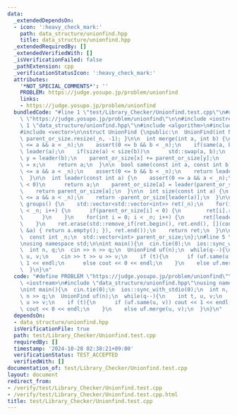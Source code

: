 ```yaml
---
data:
  _extendedDependsOn:
  - icon: ':heavy_check_mark:'
    path: data_structure/unionfind.hpp
    title: data_structure/unionfind.hpp
  _extendedRequiredBy: []
  _extendedVerifiedWith: []
  _isVerificationFailed: false
  _pathExtension: cpp
  _verificationStatusIcon: ':heavy_check_mark:'
  attributes:
    '*NOT_SPECIAL_COMMENTS*': ''
    PROBLEM: https://judge.yosupo.jp/problem/unionfind
    links:
    - https://judge.yosupo.jp/problem/unionfind
  bundledCode: "#line 1 \"test/Library_Checker/Unionfind.test.cpp\"\n#define PROBLEM\
    \ \"https://judge.yosupo.jp/problem/unionfind\"\n\n#include <iostream>\n#line\
    \ 1 \"data_structure/unionfind.hpp\"\n#include <algorithm>\n#include <cassert>\n\
    #include <vector>\n\nstruct UnionFind {\npublic:\n  UnionFind(int N) : _n(N) {\
    \ parent_or_size.resize(_n, -1); }\n\n  int merge(int a, int b) {\n    assert(0\
    \ <= a && a < _n);\n    assert(0 <= b && b < _n);\n    if(same(a, b))\n      return\
    \ leader(a);\n    if(size(a) < size(b))\n      std::swap(a, b);\n    int x = leader(a),\
    \ y = leader(b);\n    parent_or_size[x] += parent_or_size[y];\n    parent_or_size[y]\
    \ = x;\n    return a;\n  }\n\n  bool same(const int a, const int b) {\n    assert(0\
    \ <= a && a < _n);\n    assert(0 <= b && b < _n);\n    return leader(a) == leader(b);\n\
    \  }\n\n  int leader(const int a) {\n    assert(0 <= a && a < _n);\n    if(parent_or_size[a]\
    \ < 0)\n      return a;\n    parent_or_size[a] = leader(parent_or_size[a]);\n\
    \    return parent_or_size[a];\n  }\n\n  int size(const int a) {\n    assert(0\
    \ <= a && a < _n);\n    return -parent_or_size[leader(a)];\n  }\n\n  std::vector<std::vector<int>>\
    \ groups() {\n    std::vector<std::vector<int>> ret(_n);\n    for(int i = 0; i\
    \ < _n; i++) {\n      if(parent_or_size[i] < 0) {\n        ret[i].reserve(-parent_or_size[i]);\n\
    \      }\n    }\n    for(int i = 0; i < _n; i++) {\n      ret[leader(i)].push_back(i);\n\
    \    }\n    ret.erase(std::remove_if(ret.begin(), ret.end(), [](const std::vector<int>\
    \ &a) { return a.empty(); }), ret.end());\n    return ret;\n  }\n\nprivate:\n\
    \  const int _n;\n  std::vector<int> parent_or_size;\n};\n#line 5 \"test/Library_Checker/Unionfind.test.cpp\"\
    \nusing namespace std;\n\nint main(){\n  cin.tie(0);\n  ios::sync_with_stdio(0);\n\
    \  int n, q;\n  cin >> n >> q;\n  UnionFind uf(n);\n  while(q--){\n    int t,\
    \ u, v;\n    cin >> t >> u >> v;\n    if (t){\n      if (uf.same(u, v)) cout <<\
    \ 1 << endl;\n      else cout << 0 << endl;\n    }\n    else uf.merge(u, v);\n\
    \  }\n}\n"
  code: "#define PROBLEM \"https://judge.yosupo.jp/problem/unionfind\"\n\n#include\
    \ <iostream>\n#include \"data_structure/unionfind.hpp\"\nusing namespace std;\n\
    \nint main(){\n  cin.tie(0);\n  ios::sync_with_stdio(0);\n  int n, q;\n  cin >>\
    \ n >> q;\n  UnionFind uf(n);\n  while(q--){\n    int t, u, v;\n    cin >> t >>\
    \ u >> v;\n    if (t){\n      if (uf.same(u, v)) cout << 1 << endl;\n      else\
    \ cout << 0 << endl;\n    }\n    else uf.merge(u, v);\n  }\n}\n"
  dependsOn:
  - data_structure/unionfind.hpp
  isVerificationFile: true
  path: test/Library_Checker/Unionfind.test.cpp
  requiredBy: []
  timestamp: '2024-10-28 02:38:21+09:00'
  verificationStatus: TEST_ACCEPTED
  verifiedWith: []
documentation_of: test/Library_Checker/Unionfind.test.cpp
layout: document
redirect_from:
- /verify/test/Library_Checker/Unionfind.test.cpp
- /verify/test/Library_Checker/Unionfind.test.cpp.html
title: test/Library_Checker/Unionfind.test.cpp
---
```

